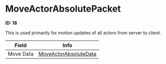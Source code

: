 # MoveActorAbsolutePacket

**ID: 18**  

This is used primarily for motion updates of all actors from server to client.

<table><thead><tr><th>Field</th><th>Info</th></tr></thead><tbody>
<tr><td>Move Data</td><td><a href="../types/MoveActorAbsoluteData.md">MoveActorAbsoluteData</a></td></tr>
</tbody></table>
